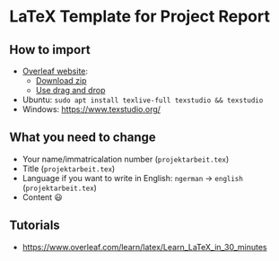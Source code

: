 # LaTeX Template for Project Report

## How to import

- [Overleaf website](https://www.overleaf.com/): 
    - [Download zip](https://github.com/mt2-erlangen/latex-template/archive/master.zip)
    - [Use drag and drop](https://www.overleaf.com/learn/how-to/I_have_created_a_LaTeX_document_elsewhere%E2%80%94can_I_import_it_into_Overleaf%3F)
- Ubuntu: `sudo apt install texlive-full texstudio && texstudio`
- Windows: https://www.texstudio.org/

## What you need to change

- Your name/immatricalation number (`projektarbeit.tex`)
- Title (`projektarbeit.tex`)
- Language if you want to write in English: `ngerman` -> `english` (`projektarbeit.tex`)
- Content :smiley:

## Tutorials

 - https://www.overleaf.com/learn/latex/Learn_LaTeX_in_30_minutes
